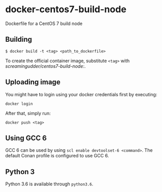 # docker-centos7-build-node

Dockerfile for a CentOS 7 build node


## Building

    $ docker build -t <tag> <path_to_dockerfile>

To create the official container image, substitute `<tag>` with
_screamingudder/centos7-build-node:<version>_.
  
## Uploading image

You might have to login using your docker credentials first by executing:

```
docker login
```

After that, simply run:

```
docker push <tag>
```

## Using GCC 6

GCC 6 can be used by using `scl enable devtoolset-6 <command>`. The default
Conan profile is configured to use GCC 6.


## Python 3

Python 3.6 is available through `python3.6`.
